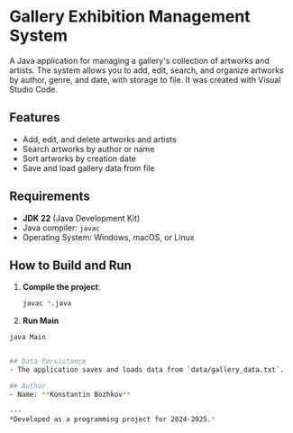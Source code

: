 # Gallery Exhibition Management System

A Java application for managing a gallery's collection of artworks and artists. The system allows you to add, edit, search, and organize artworks by author, genre, and date, with storage to file. It was created with Visual Studio Code.

## Features
- Add, edit, and delete artworks and artists
- Search artworks by author or name
- Sort artworks by creation date
- Save and load gallery data from file

## Requirements
- **JDK 22** (Java Development Kit)
- Java compiler: `javac`
- Operating System: Windows, macOS, or Linux

## How to Build and Run

1. **Compile the project**:

   ```bash
   javac *.java

2.  **Run Main**
   
   ```bash
   java Main


## Data Persistence
- The application saves and loads data from `data/gallery_data.txt`.

## Author
- Name: **Konstantin Bozhkov**

---
*Developed as a programming project for 2024-2025.*
